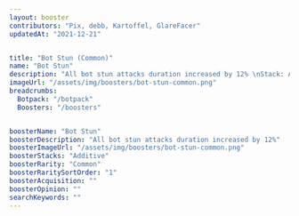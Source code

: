 ```yaml
---
layout: booster
contributors: "Pix, debb, Kartoffel, GlareFacer"
updatedAt: "2021-12-21"


title: "Bot Stun (Common)"
name: "Bot Stun"
description: "All bot stun attacks duration increased by 12% \nStack: Additive"
imageUrl: "/assets/img/boosters/bot-stun-common.png"
breadcrumbs:
  Botpack: "/botpack"
  Boosters: "/boosters"


boosterName: "Bot Stun"
boosterDescription: "All bot stun attacks duration increased by 12%"
boosterImageUrl: "/assets/img/boosters/bot-stun-common.png"
boosterStacks: "Additive"
boosterRarity: "Common"
boosterRaritySortOrder: "1"
boosterAcquisition: ""
boosterOpinion: ""
searchKeywords: ""
---
```



